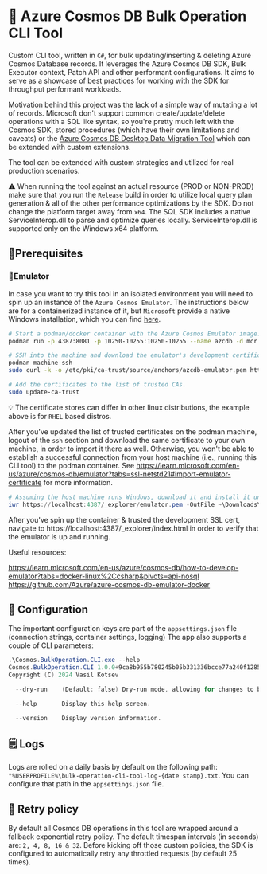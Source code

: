 # 🌌 Azure Cosmos DB Bulk Operation CLI Tool

Custom CLI tool, written in `C#`, for bulk updating/inserting & deleting Azure Cosmos Database records. It leverages the Azure Cosmos DB SDK, Bulk Executor context, Patch API and other performant configurations. It aims to serve as a showcase of best practices for working with the SDK for throughput performant workloads. 

Motivation behind this project was the lack of a simple way of mutating a lot of records. Microsoft don't support
common create/update/delete operations with a SQL like syntax, so you're pretty much left with the Cosmos SDK, stored procedures (which have their own limitations and caveats) or the [Azure Cosmos DB Desktop Data Migration Tool](https://github.com/AzureCosmosDB/data-migration-desktop-tool) which can be extended with custom extensions.

The tool can be extended with custom strategies and utilized for real production scenarios.

⚠️ When running the tool against an actual resource (PROD or NON-PROD) make sure that you run the `Release` build in order to utilize local query plan generation & all of the other performance optimizations by the SDK. Do not change the platform target away from `x64`. The SQL SDK includes a native ServiceInterop.dll to parse and optimize queries locally. ServiceInterop.dll is supported only on the Windows x64 platform.

## 🧩Prerequisites

### 🌠Emulator
In case you want to try this tool in an isolated environment you will need to spin up an instance of the `Azure Cosmos Emulator`.
The instructions below are for a containerized instance of it, but `Microsoft` provide a native Windows installation, which you can find [here](https://learn.microsoft.com/en-us/azure/cosmos-db/emulator-release-notes).

```bash
# Start a podman/docker container with the Azure Cosmos Emulator image.
podman run -p 4387:8081 -p 10250-10255:10250-10255 --name azcdb -d mcr.microsoft.com/cosmosdb/linux/azure-cosmos-emulator:latest

# SSH into the machine and download the emulator's development certificate to the CA store.
podman machine ssh
sudo curl -k -o /etc/pki/ca-trust/source/anchors/azcdb-emulator.pem https://localhost:4387/_explorer/emulator.pem

# Add the certificates to the list of trusted CAs.
sudo update-ca-trust
```
💡 The certificate stores can differ in other linux distributions, the example above is for `RHEL` based distros.

After you've updated the list of trusted certificates on the podman machine, logout of the `ssh` section and download the same certificate to your own machine, in order to import it there as well. Otherwise, you won't be able to establish a successful connection from your host machine (i.e., running this CLI tool) to the podman container. See https://learn.microsoft.com/en-us/azure/cosmos-db/emulator?tabs=ssl-netstd21#import-emulator-certificate for more information.

```powershell
# Assuming the host machine runs Windows, download it and install it under the Trusted Root CA.
iwr https://localhost:4387/_explorer/emulator.pem -OutFile ~\Downloads\emulator.crt -SkipCertificateCheck
```

After you've spin up the container & trusted the development SSL cert, navigate to https://localhost:4387/_explorer/index.html in order to verify that the emulator is up and running.

Useful resources:

https://learn.microsoft.com/en-us/azure/cosmos-db/how-to-develop-emulator?tabs=docker-linux%2Ccsharp&pivots=api-nosql
https://github.com/Azure/azure-cosmos-db-emulator-docker

## 🔧 Configuration
The important configuration keys are part of the `appsettings.json` file (connection strings, container settings, logging)
The app also supports a couple of CLI parameters:
```powershell
.\Cosmos.BulkOperation.CLI.exe --help
Cosmos.BulkOperation.CLI 1.0.0+9ca8b955b780245b05b331336bcce77a240f1285
Copyright (C) 2024 Vasil Kotsev

  --dry-run    (Default: false) Dry-run mode, allowing for changes to be scheduled, but not evaluated on the destination Cosmos database. Used for debugging.

  --help       Display this help screen.

  --version    Display version information.
```

## 🗒️ Logs
Logs are rolled on a daily basis by default on the following path: `"%USERPROFILE%\bulk-operation-cli-tool-log-{date stamp}.txt`. You can configure that path in the `appsettings.json` file.

## 🔁 Retry policy
By default all Cosmos DB operations in this tool are wrapped around a fallback exponential retry policy. The default timespan intervals (in seconds) are: `2, 4, 8, 16 & 32`. Before kicking off those custom policies, the SDK is configured to automatically retry any throttled requests (by default 25 times).